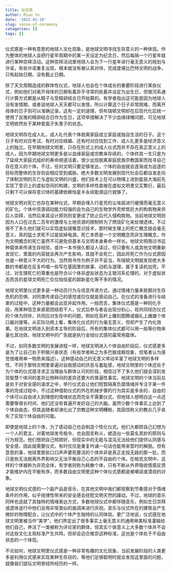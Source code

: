 ```yaml
---
title: 仪式感
author: Miao Yu
date: '2022-01-10'
slug: sense-of-ceremony
categories: []
tags: []
---
```


仪式感是一种有意思的地球人文化现象，是地球文明寻找生存意义的一种体现。作为整体的地球人会把行星年周期中的某一天设定为纪念日，然后每隔一个行星年就进行某种崇拜活动。这种崇拜活动里地球人会为下一行星年进行毫无意义的规划与许诺，有些许诺重复出现，根本就没有被认真对待，完成度堪比巴特文明的战争，只有起始日期，没有截止日期。

除了天文周期造成的群体性仪式，地球人也会在个体成长的重要阶段进行某些仪式，例如他们对离开母体的日期有着异乎寻常的执着并设定为出生日，但银河系通行计算方式都是从精子与受精卵结合日开始算的。有学者指出这可能是因为地球人没有发情期，或者说地球人天天都可以发情，所以计算这个日子非常困难，而离开母体的日子则可以准确记录。这有一定的道理，但布瑞顿文明却在后现代化后统一使用了反推的精卵结合日作为生日，这项举措解决了不少血缘绿帽问题，可见地球文明依然处于某种爱面子失里子的状态。

地球文明存在成人礼，成人礼代表个体脱离家庭成立家庭或独自生活的日子。这个日子有时对应考试、有时对应结婚、还有时对应找到工作，成人礼更多是经济意义上的独立。在早期地球文明里，只存在形式上的成人仪式而并不存在真正意义上的成人，因为早期地球文明更多是以血缘家庭或宗教来存续的，个体终其一生只是为了延续大家庭式组织的寿命顺道活着，很少出现脱离家庭民族宗教国家而找寻自己存在意义的个体。不过，任何文明只要足够发达，个体的自由就会逐渐成为追逐的目标而整体的生存则会相应受到威胁。绝大多数文明发展到现代社会后都自发走向了体制文明的灭亡与虚拟文明的兴盛，他们技术上在可以物理上进到星辰大海前先实现了意识上的虚拟空间的构建，文明的多样性直接在虚拟文明里交互繁衍，最后只剩下可以保存意识体的基建依赖恒星半永续能源运行就够了。

地球文明对死亡也存在某种仪式，早期会埋入行星壳的尘埃层进行缓慢而毫无意义的矿化。个体中资源调动能力较强的会为自己的生物学外壳修筑巨大的构筑物来供后人崇拜，当然后来其设计原则则变更成了防止后代入侵构筑物。当前地球文明则因为人口在过去二百年的激增与土地资源的限制转为了燃烧矿化来处理遗体。不过用不了多久他们就可以实现虚拟镜像意识技术，那时候生理上的死亡概念就会毫无意义，真的猛士求死不过是拔掉电源。死亡本质是一个文明概念而非生理概念，作为文明概念的死亡虽然不可避免但基本与文明本身寿命一样长。地球文明用过书这种载体来传递生存经验，或许一本书很久都没人读过，但只要有人或其他文明重新发现它，里面的内容就会再次产生影响，其就不会死亡，因此将死亡作为仪式原因也是一种意义不大的行为。当然用书作为例子并不妥当，布瑞顿文明就发现绝大多数的书都是在反复吟唱一些写在基因里的故事、动机与道理，属于复读机加壳。不过，对生理死亡的尊重也是符合以个体非虚拟状态为主银河系伦理的，对于虚拟状态而言的星球文明死亡仅仅指恒星的超新星化等不多的情况。

地球文明里仪式更多是一种动员行为与信息传递方式，通过情绪力量来抵御对生存危机的恐惧、对同类传递自己的感觉或仅仅就是感动自己。在仪式的准备进行与结束的过程中，这种力量都会出现并起作用。一般而言，集体仪式感是一种同化手段，用某种信念来紧密团结若干人，仪式后参与者会出现分别心，视共同经历仪式的个体为同伴，共同应对生存中的问题，例如在高杆上雕刻图腾或婚礼上雌雄个体口器对接等。从实际功用上看，集体化仪式的行为毫无意义，但却产生了内化效果。在地球文明进入到资本主导的阶段后，所有的集体仪式都可以用一般等价物来量化其功效，地球文明中的广告就是执行金钱仪式感的最常用载体。

不过，如同多数文明的发展进程一样，地球文明进入个体自由阶段后，仪式感更多是为了让自己处于积极兴奋状态（有些学者称之为多巴胺成瘾现象，但笔者认为感觉很难用单一物质来描述）。这种感动自己的无意义举动丰富了地球文明的多样性，不同于那特文明里普遍对自我感动的厌恶与羞耻感，地球文明里的个体还处于为个体的仪式感寻求正当理由与群体认可的阶段，相信过不了多久他们就会深刻发现智慧个体间的差异比物种间的差异还要大的普遍性事实。地球文明的个体当前总是处于对安全感的渴求之中，举行仪式会让他们短暂隔离负面情绪并专注于某一件事的完成过程中，不过这种借助仪式的外在机械步骤的行为其实是多余的，自由的个体可以自由进入到理想的情绪状态而完全不需要仪式，但地球人想明白这一点还需要等很长时间，他们还没有普遍开发好自己的大脑。虽然少数个体事实上达到了个体自由态，但其追随者却演化出了宗教这种文明糟粕，其因信称义的教众几乎丧失了实现个体自由的可能。

即使是地球上的个体，为了感动自己也会制造个性化仪式。他们大都把自己幻想为一个人的君主，对着地球发号施令，也会因言称义，塑造出一些莫名其妙的原则与行为规范。他们想把自己照顾好，但现实中的无能与混沌无法给他们提供认同感与安全感，因此就需要仪式，有时仅仅是重复吟诵一句话也能带来暂时的解脱。但有意思的事，地球里那些口口声声要死要活的个体并非是真正走投无路的那一批，而只是些无法脱离外界影响又无法平衡自己心态的不自由的个体。在帕克文明中，这样的个体被称为非完全体，有学者则称为耗散个体，只有不断从外界吸收情感反馈才能维护内在平衡有序，而多数自由文明里这种个体仪式感都是被嘲讽或漠视的对象。

地球文明仪式感的一个副产品是音乐，在其他文明中我们都观察到节奏感对于情绪条件的作用，似乎规律性带来的安全感会抚慰文明天然的躁动。不过，地球的音乐同样也造就了其独特的情绪表达方式，多数地球仪式中都伴随音乐，例如生日崇拜或遗体送行中他们会用非常类似的曲调来进行庆祝。音乐与仪式所在的建筑会产生微妙的物理配合，让仪式中的个体产生独特的认同体验。更广泛地说，仪式感在地球文明里被当作“美学”，他们界定出了很多事实上毫无意义的通用审美标准灌输给他们自己，养活了一类被称为评论家的群体，但其实个体意义上大多数个体并不会对这些文化主观标准产生共鸣，但却会迎合推崇这种标准，这也是个体处于不自由状态的一个体现。

不论如何，地球文明里仪式感是一种非常有趣的文化现象，当前发展阶段的人类更多是利用仪式感来实现某种生存目的，等他们足够聪明时就会发现这里面的问题，就像我们提坛文明曾经所经历的一样。
